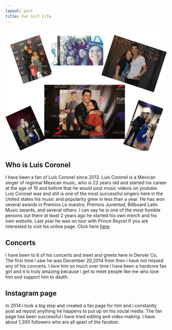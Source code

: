 ```yaml
---
layout: post
title: Fan Girl Life
---
```


![fangirl](/images/fangirl.jpg)

## Who is Luis Coronel 

I have been a fan of Luis Coronel since 2013. Luis Coronel is a Mexican singer of regional Mexican music, who is 22 years old and started his career at the age of 16 and before that he would post music videos on youtube. Luis Coronel was and still is one of the most successful singers here in the United states his music and popularity grew in less than a year. He has won several awards in Premios Lo nuestro, Premios Juventud, Billboard Latin Music awards, and several others. I can say he is one of the most humble persons out there at least 2 years ago he started his own merch and his own website. Last year he was on tour with Prince Royce!
If you are interested to visit his online page. Click here
[here](https://www.luiscoronelmusic.com/).

## Concerts

I have been to 6 of his concerts and meet and greets here in Denver Co, The first time i saw he was December 20,2014 from then i have not missed any of his concerts. I love him so much over time i have been a hardcore fan girl and it is truly amazing because i get to meet people like me who love him and support him to death. 

## Instagram page
In 2014 i took a big step and created a fan page for him and i constantly post ad repost anything he happens to put up on his social media. The fan page has been successful i have tried editing and video making. I have about 1,300 followers who are all apart of the fandom.
